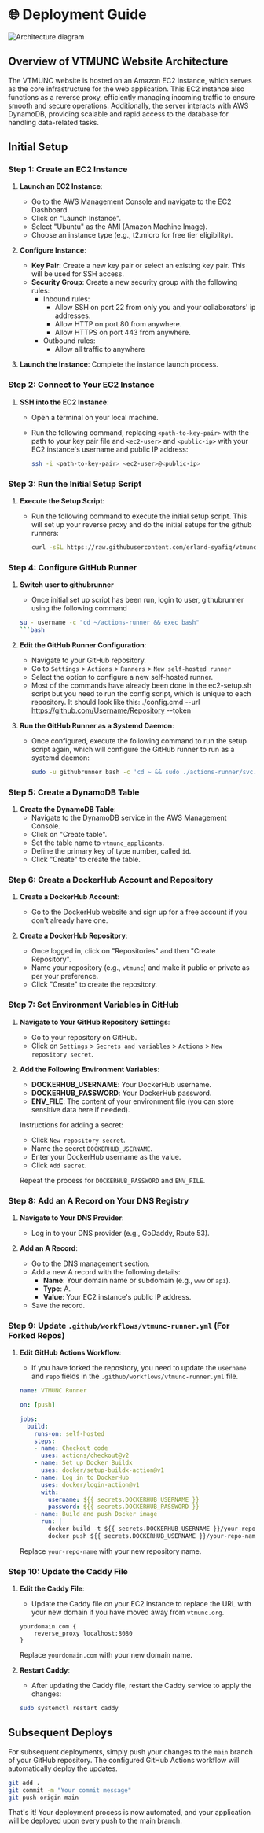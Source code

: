# 🌐 Deployment Guide

![Architecture diagram](./assets/aws-architecture-diagram.png "Architecture Diagram" )

## Overview of VTMUNC Website Architecture
The VTMUNC website is hosted on an Amazon EC2 instance, which serves as the core infrastructure for the web application. This EC2 instance also functions as a reverse proxy, efficiently managing incoming traffic to ensure smooth and secure operations. Additionally, the server interacts with AWS DynamoDB, providing scalable and rapid access to the database for handling data-related tasks.

## Initial Setup

### Step 1: Create an EC2 Instance

1. **Launch an EC2 Instance**:
    - Go to the AWS Management Console and navigate to the EC2 Dashboard.
    - Click on "Launch Instance".
    - Select "Ubuntu" as the AMI (Amazon Machine Image).
    - Choose an instance type (e.g., t2.micro for free tier eligibility).

2. **Configure Instance**:
    - **Key Pair**: Create a new key pair or select an existing key pair. This will be used for SSH access.
    - **Security Group**: Create a new security group with the following rules:
        * Inbound rules: 
            - Allow SSH on port 22 from only you and your collaborators' ip addresses. 
            - Allow HTTP on port 80 from anywhere. 
            - Allow HTTPS on port 443 from anywhere.
        * Outbound rules: 
            - Allow all traffic to anywhere

3. **Launch the Instance**: Complete the instance launch process.

### Step 2: Connect to Your EC2 Instance

1. **SSH into the EC2 Instance**:
    - Open a terminal on your local machine.
    - Run the following command, replacing `<path-to-key-pair>` with the path to your key pair file and `<ec2-user>` and `<public-ip>` with your EC2 instance's username and public IP address:

      ```bash
      ssh -i <path-to-key-pair> <ec2-user>@<public-ip>
      ```

### Step 3: Run the Initial Setup Script

1. **Execute the Setup Script**:
    - Run the following command to execute the initial setup script. This will set up your reverse proxy and do the initial setups for the github runners:

      ```bash
      curl -sSL https://raw.githubusercontent.com/erland-syafiq/vtmunc/main/aws/ec2-setup.sh | bash
      ```

### Step 4: Configure GitHub Runner

1. **Switch user to githubrunner**
    - Once initial set up script has been run, login to user, githubrunner using the following command
    ```bash
    su - username -c "cd ~/actions-runner && exec bash"
    ```bash

2. **Edit the GitHub Runner Configuration**:
    - Navigate to your GitHub repository.
    - Go to `Settings` > `Actions` > `Runners` > `New self-hosted runner`
    - Select the option to configure a new self-hosted runner.
    - Most of the commands have already been done in the ec2-setup.sh script but you need to run the config script, which is unique to each repository. It should look like this: ./config.cmd --url https://github.com/Username/Repository --token <Token>

3. **Run the GitHub Runner as a Systemd Daemon**:
    - Once configured, execute the following command to run the setup script again, which will configure the GitHub runner to run as a systemd daemon:

      ```bash
      sudo -u githubrunner bash -c 'cd ~ && sudo ./actions-runner/svc.sh install && sudo ./actions-runner/svc.sh start && sudo ./actions-runner/svc.sh status'
      ```

### Step 5: Create a DynamoDB Table

1. **Create the DynamoDB Table**:
    - Navigate to the DynamoDB service in the AWS Management Console.
    - Click on "Create table".
    - Set the table name to `vtmunc_applicants`.
    - Define the primary key of type number, called `id`.
    - Click "Create" to create the table.

### Step 6: Create a DockerHub Account and Repository

1. **Create a DockerHub Account**:
    - Go to the DockerHub website and sign up for a free account if you don't already have one.

2. **Create a DockerHub Repository**:
    - Once logged in, click on "Repositories" and then "Create Repository".
    - Name your repository (e.g., `vtmunc`) and make it public or private as per your preference.
    - Click "Create" to create the repository.

### Step 7: Set Environment Variables in GitHub

1. **Navigate to Your GitHub Repository Settings**:
    - Go to your repository on GitHub.
    - Click on `Settings` > `Secrets and variables` > `Actions` > `New repository secret`.

2. **Add the Following Environment Variables**:
    - **DOCKERHUB_USERNAME**: Your DockerHub username.
    - **DOCKERHUB_PASSWORD**: Your DockerHub password.
    - **ENV_FILE**: The content of your environment file (you can store sensitive data here if needed).

    Instructions for adding a secret:
    - Click `New repository secret`.
    - Name the secret `DOCKERHUB_USERNAME`.
    - Enter your DockerHub username as the value.
    - Click `Add secret`.

    Repeat the process for `DOCKERHUB_PASSWORD` and `ENV_FILE`.

### Step 8: Add an A Record on Your DNS Registry

1. **Navigate to Your DNS Provider**:
    - Log in to your DNS provider (e.g., GoDaddy, Route 53).

2. **Add an A Record**:
    - Go to the DNS management section.
    - Add a new A record with the following details:
        - **Name**: Your domain name or subdomain (e.g., `www` or `api`).
        - **Type**: A.
        - **Value**: Your EC2 instance's public IP address.
    - Save the record.

### Step 9: Update `.github/workflows/vtmunc-runner.yml` (For Forked Repos)

1. **Edit GitHub Actions Workflow**:
    - If you have forked the repository, you need to update the `username` and `repo` fields in the `.github/workflows/vtmunc-runner.yml` file.

    ```yaml
    name: VTMUNC Runner

    on: [push]

    jobs:
      build:
        runs-on: self-hosted
        steps:
        - name: Checkout code
          uses: actions/checkout@v2
        - name: Set up Docker Buildx
          uses: docker/setup-buildx-action@v1
        - name: Log in to DockerHub
          uses: docker/login-action@v1
          with:
            username: ${{ secrets.DOCKERHUB_USERNAME }}
            password: ${{ secrets.DOCKERHUB_PASSWORD }}
        - name: Build and push Docker image
          run: |
            docker build -t ${{ secrets.DOCKERHUB_USERNAME }}/your-repo-name:latest .
            docker push ${{ secrets.DOCKERHUB_USERNAME }}/your-repo-name:latest
    ```

    Replace `your-repo-name` with your new repository name.

### Step 10: Update the Caddy File

1. **Edit the Caddy File**:
    - Update the Caddy file on your EC2 instance to replace the URL with your new domain if you have moved away from `vtmunc.org`.

    ```caddyfile
    yourdomain.com {
        reverse_proxy localhost:8080
    }
    ```

    Replace `yourdomain.com` with your new domain name.

2. **Restart Caddy**:
    - After updating the Caddy file, restart the Caddy service to apply the changes:

    ```bash
    sudo systemctl restart caddy
    ```


## Subsequent Deploys

For subsequent deployments, simply push your changes to the `main` branch of your GitHub repository. The configured GitHub Actions workflow will automatically deploy the updates.

```bash
git add .
git commit -m "Your commit message"
git push origin main
```

That's it! Your deployment process is now automated, and your application will be deployed upon every push to the main branch.
